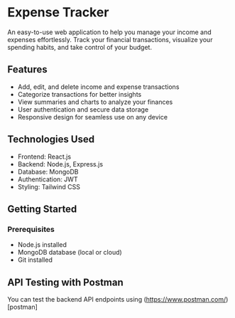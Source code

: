 # Expense Tracker

An easy-to-use web application to help you manage your income and expenses effortlessly. Track your financial transactions, visualize your spending habits, and take control of your budget.

## Features

- Add, edit, and delete income and expense transactions
- Categorize transactions for better insights
- View summaries and charts to analyze your finances
- User authentication and secure data storage
- Responsive design for seamless use on any device

## Technologies Used

- Frontend: React.js
- Backend: Node.js, Express.js
- Database: MongoDB
- Authentication: JWT
- Styling: Tailwind CSS

## Getting Started

### Prerequisites

- Node.js installed
- MongoDB database (local or cloud)
- Git installed

## API Testing with Postman

You can test the backend API endpoints using (https://www.postman.com/)  [postman]



